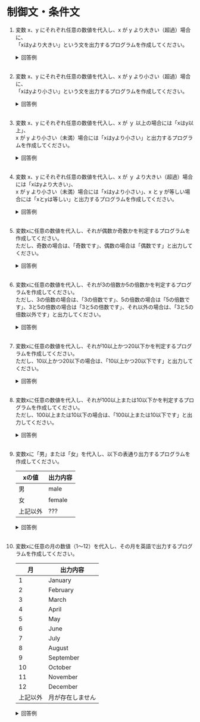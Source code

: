 # 制御文・条件文

1. 変数 x、y にそれぞれ任意の数値を代入し、x が y より大きい（超過）場合に、  
「xはyより大きい」という文を出力するプログラムを作成してください。

    <details><summary>回答例</summary><div>
            
    ```
    int x = 10;
    int y = 2;
        
    if (x > y) {
        System.out.println("xはyより大きい");
    }
    ```
            
    </div></details>
        

    <br>

2. 変数 x、y にそれぞれ任意の数値を代入し、x が y より小さい（超過）場合に、  
「xはyより小さい」という文を出力するプログラムを作成してください。

    <details><summary>回答例</summary><div>
            
    ```
    int x = 2;
    int y = 10;
        
    if (x < y) {
        System.out.println("xはyより小さい");
    }
    ```
            
    </div></details>

    <br>

	
3.  変数 x、y にそれぞれ任意の数値を代入し、x が ｙ 以上の場合には「xはy以上」、  
x が y より小さい（未満）場合には「xはyより小さい」と出力するプログラムを作成してください。

    <details><summary>回答例</summary><div>
            
    ```
    int x = 10;
    int y = 20;

    if (x >= y) {
        System.out.println("xはy以上");
    } else {
        System.out.println("xはyより小さい");
    }
    ```
            
    </div></details>
        

    <br>
	
4.  変数 x、y にそれぞれ任意の数値を代入し、x が ｙ より大きい（超過）場合には「xはyより大きい」、  
x が y より小さい（未満）場合には「xはyより小さい」、x と y が等しい場合には「xとyは等しい」と出力するプログラムを作成してください。

    <details><summary>回答例</summary><div>
            
    ```
    int x = 10;
    int y = 10;

    if (x > y) {
        System.out.println("xはyより大きい");
    } else if (x == y) {
        System.out.println("xとyは等しい");
    } else {
        System.out.println("xはyより小さい");
    }
    ```
            
    </div></details>
        

    <br>
	
5. 変数xに任意の数値を代入し、それが偶数か奇数かを判定するプログラムを作成してください。   
ただし、奇数の場合は、「奇数です」、偶数の場合は「偶数です」と出力してください。

    <details><summary>回答例</summary><div>
            
    ```
    int x = 10;

    if (x % 2 == 0) {
        System.out.println("偶数です");
    } else {
        System.out.println("奇数です");
    }
    ```
            
    </div></details>
        

    <br>
	
6. 変数xに任意の数値を代入し、それが3の倍数か5の倍数かを判定するプログラムを作成してください。   
ただし、3の倍数の場合は、「3の倍数です」、5の倍数の場合は「5の倍数です」、3と5の倍数の場合は「3と5の倍数です」、それ以外の場合は、「3と5の倍数以外です」と出力してください。

    <details><summary>回答例</summary><div>
            
    ```
    int x = 30;
            
    if (x % 3 == 0 && x % 5 == 0) {
        System.out.println("3と5の倍数です");
    } else if (x % 3 == 0) {
        System.out.println("3の倍数です");
    } else if (x % 5 == 0) {
        System.out.println("5の倍数です");
    } else {
        System.out.println("3と5の倍数以外です");
    }
    ```
            
    </div></details>
        

    <br>
	
7. 変数xに任意の数値を代入し、それが10以上かつ20以下かを判定するプログラムを作成してください。   
ただし、10以上かつ20以下の場合は、「10以上かつ20以下です」と出力してください。

    <details><summary>回答例</summary><div>
            
    ```
    int x = 14;
        
    if (10 <= x && x <= 20) {
        System.out.println("10以上かつ20以下です");
    }
    ```
            
    </div></details>
        

    <br>
	
8. 変数xに任意の数値を代入し、それが100以上または10以下かを判定するプログラムを作成してください。   
ただし、100以上または10以下の場合は、「100以上または10以下です」と出力してください。

    <details><summary>回答例</summary><div>
            
    ```
    int x = 111;
        
    if (100 <= x || x <= 10) {
        System.out.println("100以上または10以下です");
    }
    ```
            
    </div></details>
        

    <br>
	
9. 変数xに「男」または「女」を代入し、以下の表通り出力するプログラムを作成してください。   

    | xの値    | 出力内容 |
    | -------- | -------- |
    | 男       | male     |
    | 女       | female   |
    | 上記以外 | ???      |

    <details><summary>回答例</summary><div>
            
    ```
    // if文を使った方法

    String x = "女";
        
    if (x == "男") {
        System.out.println("male");
    } else if (x == "女") {
        System.out.println("female");
    } else {
        System.out.println("???");
    }

    // switch文を使った方法(動画内では解説していませんが、気になる方は調べてみると良いでしょう)

    String x = "女";

    switch (x) {
        case "男":
            System.out.println("male");
            break;
        case "女":
            System.out.println("female");
            break;
        default:
            System.out.println("???");
            break;
    }
    ```
            
    </div></details>
        

    <br>
	
10. 変数xに任意の月の数値（1〜12）を代入し、その月を英語で出力するプログラムを作成してください。   

    | 月       | 出力内容         |
    | -------- | ---------------- |
    | 1        | January          |
    | 2        | February         |
    | 3        | March            |
    | 4        | April            |
    | 5        | May              |
    | 6        | June             |
    | 7        | July             |
    | 8        | August           |
    | 9        | September        |
    | 10       | October          |
    | 11       | November         |
    | 12       | December         |
    | 上記以外 | 月が存在しません |

    <details><summary>回答例</summary><div>
            
    ```
    // if文を使った方法

    int x = 4;

    if (x == 1) {
        System.out.println("January");
    } else if (x == 2) {
        System.out.println("February");
    } else if (x == 3) {
        System.out.println("March");
    } else if (x == 4) {
        System.out.println("April");
    } else if (x == 5) {
        System.out.println("May");
    } else if (x == 6) {
        System.out.println("June");
    } else if (x == 7) {
        System.out.println("July");
    } else if (x == 8) {
        System.out.println("August");
    } else if (x == 9) {
        System.out.println("September");
    } else if (x == 10) {
        System.out.println("October");
    } else if (x == 11) {
        System.out.println("November");
    } else if (x == 12) {
        System.out.println("December");
    } else {
        System.out.println("月が存在しません");
    }

    // switch文を使った方法(動画内では解説していませんが、気になる方は調べてみると良いでしょう)

    int x = 4;

    switch (x) {
        case 1:
            System.out.println("January");
            break;
        case 2:
            System.out.println("February");
            break;
        case 3:
            System.out.println("March");
            break;
        case 4:
            System.out.println("April");
            break;
        case 5:
            System.out.println("May");
            break;
        case 6:
            System.out.println("June");
            break;
        case 7:
            System.out.println("July");
            break;
        case 8:
            System.out.println("August");
            break;
        case 9:
            System.out.println("September");
            break;
        case 10:
            System.out.println("October");
            break;
        case 11:
            System.out.println("November");
            break;
        case 12:
            System.out.println("December");
            break;
        default:
            System.out.println("月が存在しません");
            break;
        }
    ```
            
    </div></details>
        

    <br>
